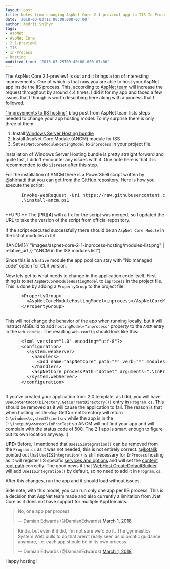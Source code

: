 ```yaml
---
layout: post
title: Notes from changing AspNet Core 2.1-preview1 app to IIS In-Process hosting
date: '2018-03-03T12:00:00.000-07:00'
author: Andrii Snihyr
tags:
- AspNet
- AspNet Core
- 2.1-preview1
- IIS
- In-Process
- hosting
modified_time: '2018-03-25T09:40:00.000-07:00'
---
```

The AspNet Core 2.1-preview1 is out and it brings a ton of interesting improvements. One of which is that now you are able to host your AspNet app inside the IIS process. This, according to [AspNet team][1] will increase the request throughput by around 4.4 times. I did it for my app and faced a few issues that I though is worth describing here along with a process that I followed.
<!--more-->
["Improvements to IIS hosting"][1] blog post from AspNet team lists steps needed to change your app hosting model. To my surprise there is only three of them:
1. Install [Windows Server Hosting bundle][2]
2. Install AspNet Core Module (ANCM) module for ISS
3. Set `AspNetCoreModuleHostingModel` to `inprocess` in your project file.

Installation of Windows Server Hosting bundle is pretty straight forward and quite fast, I didn't encounter any issues with it. One note here is that it is recommended to do `iisreset` after this step.

For the installation of ANCM there is a PowerShell script written by [@shirhatti][3] that you can get from the [GitHub repository][5].
Here is how you execute the script:

<p>
  <script src="https://gist.github.com/BerserkerDotNet/60102552e4095fc3ef4065694a548ebf.js"></script>
  <noscript>
    <pre>
      Invoke-WebRequest -Uri https://raw.githubusercontent.com/shirhatti/ANCM-ARMTemplate/master/install-ancm.ps1 -OutFile install-ancm.ps1
      .\install-ancm.ps1
    </pre>
  </noscript>
</p>
**UPD:**
The [PR][4] with a fix for the script was merged, so I updated the URL to take the version of the script from official repository.

If the script executed successfully there should be an `AspNet Core Module` in the list of modules in IIS.

![ANCM]({{ "images/aspnet-core-2-1-inprocess-hosting/modules-list.png" | relative_url }} "ANCM in the ISS modules list")

Since this is a `Native` module the app pool can stay with "No managed code" option for CLR version.

Now lets get to what needs to change in the application code itself. First thing is to set `AspNetCoreModuleHostingModel` to `inprocess` in the project file. This is done by adding a `PropertyGroup` to the project file:
<p>
  <script src="https://gist.github.com/BerserkerDotNet/afd526686bf30028c53ec30ff18c8f63.js"></script>
  <noscript>
    <pre>
      &lt;PropertyGroup&gt;
        &lt;AspNetCoreModuleHostingModel&gt;inprocess&lt;/AspNetCoreModuleHostingModel&gt;
      &lt;/PropertyGroup&gt;
    </pre>
  </noscript>
</p>

This will not change the behavior of the app when running locally, but it will instruct MSBuild to add `hostingModel="inprocess"` property to the `ANCM` entry in the `web.config`. The resulting `web.config` should look like this:
<p>
  <script src="https://gist.github.com/BerserkerDotNet/1c25438e6280c909323d4e044a571a0a.js"></script>
  <noscript>
    <pre>
      &#x3C;?xml version=&#x22;1.0&#x22; encoding=&#x22;utf-8&#x22;?&#x3E;
      &#x3C;configuration&#x3E;
        &#x3C;system.webServer&#x3E;
          &#x3C;handlers&#x3E;
            &#x3C;add name=&#x22;aspNetCore&#x22; path=&#x22;*&#x22; verb=&#x22;*&#x22; modules=&#x22;AspNetCoreModule&#x22; resourceType=&#x22;Unspecified&#x22; /&#x3E;
          &#x3C;/handlers&#x3E;
          &#x3C;aspNetCore processPath=&#x22;dotnet&#x22; arguments=&#x22;.\InProcTest.dll&#x22; stdoutLogEnabled=&#x22;false&#x22; stdoutLogFile=&#x22;.\logs\stdout&#x22; hostingModel=&#x22;inprocess&#x22; /&#x3E;
        &#x3C;/system.webServer&#x3E;
      &#x3C;/configuration&#x3E;
    </pre>
  </noscript>
</p>

If you've created your application from 2.0 template, as I did, you will have `UseContentRoot(Directory.GetCurrentDirectory())` entry in `Program.cs`. This should be removed as it will cause the application to fail. The reason is that when hosting inside `w3wp` GetCurrentDirectory will return `C:\windows\system32\inetsrv` while the app is in the `C:\inetpub\wwwroot\InProcTest` so ANCM will not find your app and will complain with the status code of 500. The 2.1 app is smart enough to figure out its own location anyway. :)

**UPD:**
Before, I mentioned that `UseIISIntegration()` can be removed from the `Program.cs` as it was not needed, this is not entirely correct.
[@jkotalik][6] pointed out that `UseIISIntegration()` is still necessary for `InProcess` hosting as it will register IIS specific [services and options][8] and will set the [content root path][9] correctly. The good news it that [WebHost.CreateDefaultBuilder][7] will add `UseIISIntegration()` by default, so no need to add it in `Program.cs`.

After this changes, run the app and it should load without issues.

Side note, with this model, you can run only one app per IIS process. This is a decision that AspNet team made and also currently a limitation from .Net Core as it does not have support for multiple AppDomains.

<blockquote class="twitter-tweet" data-lang="en"><p lang="en" dir="ltr">No, one app per process</p>&mdash; Damian Edwards (@DamianEdwards) <a href="https://twitter.com/DamianEdwards/status/969322206596493312?ref_src=twsrc%5Etfw">March 1, 2018</a></blockquote>
<script async src="https://platform.twitter.com/widgets.js" charset="utf-8"></script>

<blockquote class="twitter-tweet" data-lang="en"><p lang="en" dir="ltr">Kinda, but even if it did, I&#39;m not sure we&#39;d do it. The gymnastics System.Web pulls to do that aren&#39;t really seen as idiomatic guidance anymore, i.e. each app should be in its own process.</p>&mdash; Damian Edwards (@DamianEdwards) <a href="https://twitter.com/DamianEdwards/status/969326928615190528?ref_src=twsrc%5Etfw">March 1, 2018</a></blockquote>
<script async src="https://platform.twitter.com/widgets.js" charset="utf-8"></script>

Happy hosting!

[1]: https://blogs.msdn.microsoft.com/webdev/2018/02/28/asp-net-core-2-1-0-preview1-improvements-to-iis-hosting/
[2]: https://download.microsoft.com/download/A/B/1/AB1AA972-8F2F-43AD-9A81-72E9245CB0F5/dotnet-hosting-2.1.0-preview1-final-win.exe
[3]: https://github.com/shirhatti
[4]: https://github.com/shirhatti/ANCM-ARMTemplate/pull/5
[5]: https://github.com/shirhatti/ANCM-ARMTemplate
[6]: https://github.com/jkotalik
[7]: https://github.com/aspnet/MetaPackages/blob/7511a4da7f1d1d9651d19801aadea77f557e0b11/src/Microsoft.AspNetCore/WebHost.cs#L185
[8]: https://github.com/aspnet/IISIntegration/blob/4e8a9d24939ae41c862dcabc5c07330fb4991727/src/Microsoft.AspNetCore.Server.IISIntegration/WebHostBuilderIISExtensions.cs#L61-L69
[9]: https://github.com/aspnet/IISIntegration/blob/4e8a9d24939ae41c862dcabc5c07330fb4991727/src/Microsoft.AspNetCore.Server.IISIntegration/WebHostBuilderIISExtensions.cs#L58